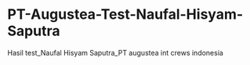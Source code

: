 # PT-Augustea-Test-Naufal-Hisyam-Saputra
Hasil test_Naufal Hisyam Saputra_PT augustea int crews indonesia
